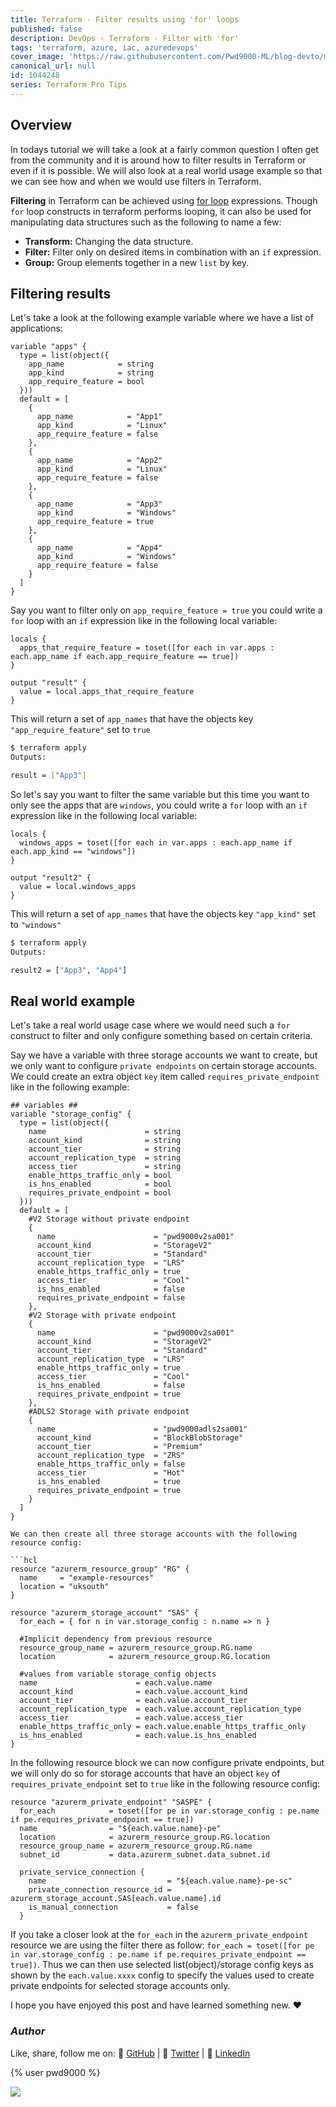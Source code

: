 ```yaml
---
title: Terraform - Filter results using 'for' loops
published: false
description: DevOps - Terraform - Filter with 'for'
tags: 'terraform, azure, iac, azuredevops'
cover_image: 'https://raw.githubusercontent.com/Pwd9000-ML/blog-devto/main/posts/2022-DevOps-Terraform-Filter-With-For/assets/main-tf-tips.png'
canonical_url: null
id: 1044248
series: Terraform Pro Tips
---
```


## Overview

In todays tutorial we will take a look at a fairly common question I often get from the community and it is around how to filter results in Terraform or even if it is possible. We will also look at a real world usage example so that we can see how and when we would use filters in Terraform.

**Filtering** in Terraform can be achieved using [for loop](https://www.terraform.io/language/expressions/for) expressions. Though `for` loop constructs in terraform performs looping, it can also be used for manipulating data structures such as the following to name a few:

- **Transform:** Changing the data structure.
- **Filter:** Filter only on desired items in combination with an `if` expression.
- **Group:** Group elements together in a new `list` by key.

## Filtering results

Let's take a look at the following example variable where we have a list of applications:

```hcl
variable "apps" {
  type = list(object({
    app_name            = string
    app_kind            = string
    app_require_feature = bool
  }))
  default = [
    {
      app_name            = "App1"
      app_kind            = "Linux"
      app_require_feature = false
    },
    {
      app_name            = "App2"
      app_kind            = "Linux"
      app_require_feature = false
    },
    {
      app_name            = "App3"
      app_kind            = "Windows"
      app_require_feature = true
    },
    {
      app_name            = "App4"
      app_kind            = "Windows"
      app_require_feature = false
    }
  ]
}
```

Say you want to filter only on `app_require_feature = true` you could write a `for` loop with an `if` expression like in the following local variable:

```hcl
locals {
  apps_that_require_feature = toset([for each in var.apps : each.app_name if each.app_require_feature == true])
}

output "result" {
  value = local.apps_that_require_feature
}
```

This will return a set of `app_names` that have the objects key `"app_require_feature"` set to `true`

```sh
$ terraform apply
Outputs:

result = ["App3"]
```

So let's say you want to filter the same variable but this time you want to only see the apps that are `windows`, you could write a `for` loop with an `if` expression like in the following local variable:

```hcl
locals {
  windows_apps = toset([for each in var.apps : each.app_name if each.app_kind == "windows"])
}

output "result2" {
  value = local.windows_apps
}
```

This will return a set of `app_names` that have the objects key `"app_kind"` set to `"windows"`

```sh
$ terraform apply
Outputs:

result2 = ["App3", "App4"]
```

## Real world example

Let's take a real world usage case where we would need such a `for` construct to filter and only configure something based on certain criteria.

Say we have a variable with three storage accounts we want to create, but we only want to configure `private endpoints` on certain storage accounts. We could create an extra object `key` item called `requires_private_endpoint` like in the following example:

````hcl
## variables ##
variable "storage_config" {
  type = list(object({
    name                      = string
    account_kind              = string
    account_tier              = string
    account_replication_type  = string
    access_tier               = string
    enable_https_traffic_only = bool
    is_hns_enabled            = bool
    requires_private_endpoint = bool
  }))
  default = [
    #V2 Storage without private endpoint
    {
      name                      = "pwd9000v2sa001"
      account_kind              = "StorageV2"
      account_tier              = "Standard"
      account_replication_type  = "LRS"
      enable_https_traffic_only = true
      access_tier               = "Cool"
      is_hns_enabled            = false
      requires_private_endpoint = false
    },
    #V2 Storage with private endpoint
    {
      name                      = "pwd9000v2sa001"
      account_kind              = "StorageV2"
      account_tier              = "Standard"
      account_replication_type  = "LRS"
      enable_https_traffic_only = true
      access_tier               = "Cool"
      is_hns_enabled            = false
      requires_private_endpoint = true
    },
    #ADLS2 Storage with private endpoint
    {
      name                      = "pwd9000adls2sa001"
      account_kind              = "BlockBlobStorage"
      account_tier              = "Premium"
      account_replication_type  = "ZRS"
      enable_https_traffic_only = false
      access_tier               = "Hot"
      is_hns_enabled            = true
      requires_private_endpoint = true
    }
  ]
}

We can then create all three storage accounts with the following resource config:

```hcl
resource "azurerm_resource_group" "RG" {
  name     = "example-resources"
  location = "uksouth"
}

resource "azurerm_storage_account" "SAS" {
  for_each = { for n in var.storage_config : n.name => n }

  #Implicit dependency from previous resource
  resource_group_name = azurerm_resource_group.RG.name
  location            = azurerm_resource_group.RG.location

  #values from variable storage_config objects
  name                      = each.value.name
  account_kind              = each.value.account_kind
  account_tier              = each.value.account_tier
  account_replication_type  = each.value.account_replication_type
  access_tier               = each.value.access_tier
  enable_https_traffic_only = each.value.enable_https_traffic_only
  is_hns_enabled            = each.value.is_hns_enabled
}
````

In the following resource block we can now configure private endpoints, but we will only do so for storage accounts that have an object `key` of `requires_private_endpoint` set to `true` like in the following resource config:

```hcl
resource "azurerm_private_endpoint" "SASPE" {
  for_each            = toset([for pe in var.storage_config : pe.name if pe.requires_private_endpoint == true])
  name                = "${each.value.name}-pe"
  location            = azurerm_resource_group.RG.location
  resource_group_name = azurerm_resource_group.RG.name
  subnet_id           = data.azurerm_subnet.data_subnet.id

  private_service_connection {
    name                           = "${each.value.name}-pe-sc"
    private_connection_resource_id = azurerm_storage_account.SAS[each.value.name].id
    is_manual_connection           = false
  }
```

If you take a closer look at the `for_each` in the `azurerm_private_endpoint` resource we are using the filter there as follow: `for_each = toset([for pe in var.storage_config : pe.name if pe.requires_private_endpoint == true])`. Thus we can then use selected list(object)/storage config keys as shown by the `each.value.xxxx` config to specify the values used to create private endpoints for selected storage accounts only.

I hope you have enjoyed this post and have learned something new. :heart:

### _Author_

Like, share, follow me on: :octopus: [GitHub](https://github.com/Pwd9000-ML) | :penguin: [Twitter](https://twitter.com/pwd9000) | :space_invader: [LinkedIn](https://www.linkedin.com/in/marcel-l-61b0a96b/)

{% user pwd9000 %}

<a href="https://www.buymeacoffee.com/pwd9000"><img src="https://img.buymeacoffee.com/button-api/?text=Buy me a coffee&emoji=&slug=pwd9000&button_colour=FFDD00&font_colour=000000&font_family=Cookie&outline_colour=000000&coffee_colour=ffffff"></a>
